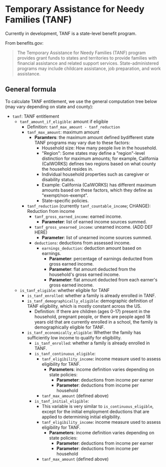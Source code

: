 # Temporary Assistance for Needy Families (TANF)

Currently in development, TANF is a state-level benefit program.

From benefits.gov:

> The Temporary Assistance for Needy Families (TANF) program provides grant funds to states and territories to provide families with financial assistance and related support services. State-administered programs may include childcare assistance, job preparation, and work assistance.

## General formula

To calculate TANF entitlement, we use the general computation tree below (may vary depending on state and county):

- `tanf`: TANF entitlement
  - `tanf_amount_if_eligible`: amount if eligible
    - Definition: `tanf_max_amount - tanf_reduction`
    - `tanf_max_amount`: maximum amount
      - **Paramters**: the maximum amount defined bydifferent state TANF programs may vary due to these factors:
        - Household size: How many people live in the household.
        - "Region": Some states may define a "region"-level distinction for maximum amounts; for example, California (CalWORKS) defines two regions based on what county the household resides in.
        - Individual household properties such as caregiver or disability status.
        - Example: California (CalWORKS) has different maximum amounts based on these factors, which they define as "exempt/non-exempt".
        - State-specific policies.
    - `tanf_reduction` (currently `tanf_countable_income`; CHANGE): Reduction from income
      - `tanf_gross_earned_income`: earned income.
        - **Parameter**: list of earned income sources summed.
      - `tanf_gross_unearned_income`: unearned income. (ADD DEF HERE)
        - **Parameter**: list of unearned income sources summed.
      - `deductions`: deductions from assessed income.
        - `earnings_deduction`: deduction amount based on earnings.
          - **Parameter**: percentage of earnings deducted from gross earned income.
          - **Parameter**: flat amount deducted from the household's gross earned income.
          - **Parameter**: flat amount deducted from each earner's gross earned income.
  - `is_tanf_eligible`: whether eligible for TANF
    - `is_tanf_enrolled`: whether a family is already enrolled in TANF.
    - `is_tanf_demographically_eligible`: demographic definition of TANF eligibility, which is mostly constant across the US.
      - Definition: If there are children (ages 0-17) present in the household, pregnant people, or there are people aged 18 years old that are currently enrolled in a school, the family is demographically eligible for TANF.
    - `is_tanf_economically_eligible`: Whether the family has sufficiently low income to qualify for eligibility.
      - `is_tanf_enrolled`: whether a family is already enrolled in TANF.
      - `is_tanf_continuous_eligible`:
        - `tanf_eligibility_income`: income measure used to assess eligibility for TANF.
          - **Parameters**: income definition varies depending on state policies:
            - **Parameter**: deductions from income per earner
            - **Parameter**: deductions from income per household
        - `tanf_max_amount` (defined above)
      - `is_tanf_initial_eligible`:
        - This variable is very similar to `is_continuous_eligible`, except for the initial employment deductions that are applied to determininig initial eligibility.
        - `tanf_eligibility_income`: income measure used to assess eligibility for TANF.
          - **Parameters**: income definition varies depending on state policies:
            - **Parameter**: deductions from income per earner
            - **Parameter**: deductions from income per household
        - `tanf_max_amount` (defined above)
